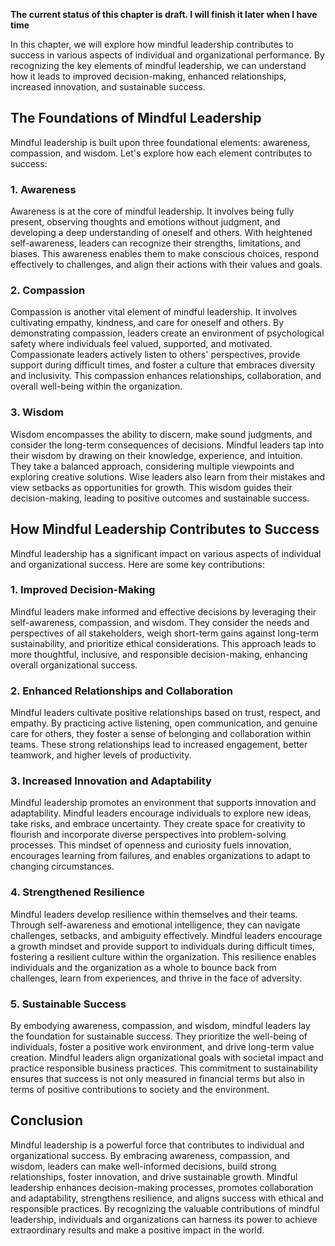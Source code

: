 **The current status of this chapter is draft. I will finish it later when I have time**

In this chapter, we will explore how mindful leadership contributes to success in various aspects of individual and organizational performance. By recognizing the key elements of mindful leadership, we can understand how it leads to improved decision-making, enhanced relationships, increased innovation, and sustainable success.

The Foundations of Mindful Leadership
-------------------------------------

Mindful leadership is built upon three foundational elements: awareness, compassion, and wisdom. Let's explore how each element contributes to success:

### 1. Awareness

Awareness is at the core of mindful leadership. It involves being fully present, observing thoughts and emotions without judgment, and developing a deep understanding of oneself and others. With heightened self-awareness, leaders can recognize their strengths, limitations, and biases. This awareness enables them to make conscious choices, respond effectively to challenges, and align their actions with their values and goals.

### 2. Compassion

Compassion is another vital element of mindful leadership. It involves cultivating empathy, kindness, and care for oneself and others. By demonstrating compassion, leaders create an environment of psychological safety where individuals feel valued, supported, and motivated. Compassionate leaders actively listen to others' perspectives, provide support during difficult times, and foster a culture that embraces diversity and inclusivity. This compassion enhances relationships, collaboration, and overall well-being within the organization.

### 3. Wisdom

Wisdom encompasses the ability to discern, make sound judgments, and consider the long-term consequences of decisions. Mindful leaders tap into their wisdom by drawing on their knowledge, experience, and intuition. They take a balanced approach, considering multiple viewpoints and exploring creative solutions. Wise leaders also learn from their mistakes and view setbacks as opportunities for growth. This wisdom guides their decision-making, leading to positive outcomes and sustainable success.

How Mindful Leadership Contributes to Success
---------------------------------------------

Mindful leadership has a significant impact on various aspects of individual and organizational success. Here are some key contributions:

### 1. Improved Decision-Making

Mindful leaders make informed and effective decisions by leveraging their self-awareness, compassion, and wisdom. They consider the needs and perspectives of all stakeholders, weigh short-term gains against long-term sustainability, and prioritize ethical considerations. This approach leads to more thoughtful, inclusive, and responsible decision-making, enhancing overall organizational success.

### 2. Enhanced Relationships and Collaboration

Mindful leaders cultivate positive relationships based on trust, respect, and empathy. By practicing active listening, open communication, and genuine care for others, they foster a sense of belonging and collaboration within teams. These strong relationships lead to increased engagement, better teamwork, and higher levels of productivity.

### 3. Increased Innovation and Adaptability

Mindful leadership promotes an environment that supports innovation and adaptability. Mindful leaders encourage individuals to explore new ideas, take risks, and embrace uncertainty. They create space for creativity to flourish and incorporate diverse perspectives into problem-solving processes. This mindset of openness and curiosity fuels innovation, encourages learning from failures, and enables organizations to adapt to changing circumstances.

### 4. Strengthened Resilience

Mindful leaders develop resilience within themselves and their teams. Through self-awareness and emotional intelligence, they can navigate challenges, setbacks, and ambiguity effectively. Mindful leaders encourage a growth mindset and provide support to individuals during difficult times, fostering a resilient culture within the organization. This resilience enables individuals and the organization as a whole to bounce back from challenges, learn from experiences, and thrive in the face of adversity.

### 5. Sustainable Success

By embodying awareness, compassion, and wisdom, mindful leaders lay the foundation for sustainable success. They prioritize the well-being of individuals, foster a positive work environment, and drive long-term value creation. Mindful leaders align organizational goals with societal impact and practice responsible business practices. This commitment to sustainability ensures that success is not only measured in financial terms but also in terms of positive contributions to society and the environment.

Conclusion
----------

Mindful leadership is a powerful force that contributes to individual and organizational success. By embracing awareness, compassion, and wisdom, leaders can make well-informed decisions, build strong relationships, foster innovation, and drive sustainable growth. Mindful leadership enhances decision-making processes, promotes collaboration and adaptability, strengthens resilience, and aligns success with ethical and responsible practices. By recognizing the valuable contributions of mindful leadership, individuals and organizations can harness its power to achieve extraordinary results and make a positive impact in the world.
